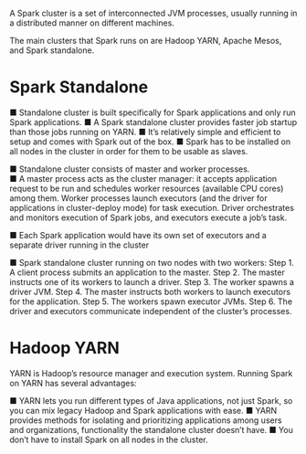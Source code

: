 
A Spark cluster is a set of interconnected JVM processes, usually running in a distributed manner on different machines.

The main clusters that Spark runs on are Hadoop YARN, Apache Mesos, and Spark standalone.

# Spark Standalone

■ Standalone cluster is built specifically for Spark applications and only run Spark applications. 
■ A Spark standalone cluster provides faster job startup than those jobs running on YARN. 
■ It’s relatively simple and efficient to setup and comes with Spark out of the box. 
■ Spark has to be installed on all nodes in the cluster in order for them to be usable as slaves.

■ Standalone cluster consists of master and worker processes.  
■ A master process acts as the cluster manager: it accepts application request to be run and schedules worker resources (available CPU cores) among them. Worker processes launch executors (and the driver for applications in cluster-deploy mode) for task execution. 
Driver orchestrates and monitors execution of Spark jobs, and executors execute a job’s task.

■ Each Spark application would have its own set of executors and a separate driver running in the cluster

■ Spark standalone cluster running on two nodes with two workers: 
Step 1. A client process submits an application to the master. 
Step 2. The master instructs one of its workers to launch a driver. 
Step 3. The worker spawns a driver JVM. 
Step 4. The master instructs both workers to launch executors for the application. 
Step 5. The workers spawn executor JVMs. 
Step 6. The driver and executors communicate independent of the cluster’s processes.


# Hadoop YARN

YARN is Hadoop’s resource manager and execution system. Running Spark on YARN has several advantages:

■ YARN lets you run different types of Java applications, not just Spark, so you can mix legacy Hadoop and Spark applications with ease. 
■ YARN provides methods for isolating and prioritizing applications among users and organizations, functionality the standalone cluster doesn’t have. 
■ You don’t have to install Spark on all nodes in the cluster.
